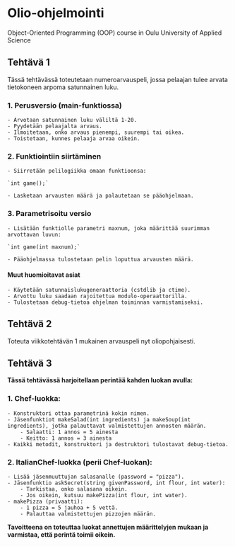 # Olio-ohjelmointi
Object-Oriented Programming (OOP) course in Oulu University of Applied Science

## Tehtävä 1

Tässä tehtävässä toteutetaan numeroarvauspeli, jossa pelaajan tulee arvata tietokoneen arpoma satunnainen luku.

### 1. Perusversio (main-funktiossa)
    - Arvotaan satunnainen luku väliltä 1-20.
    - Pyydetään pelaajalta arvaus.
    - Ilmoitetaan, onko arvaus pienempi, suurempi tai oikea.
    - Toistetaan, kunnes pelaaja arvaa oikein.

### 2. Funktiointiin siirtäminen
    - Siirretään pelilogiikka omaan funktioonsa:

    `int game();`

    - Lasketaan arvausten määrä ja palautetaan se pääohjelmaan.

### 3. Parametrisoitu versio
    - Lisätään funktiolle parametri maxnum, joka määrittää suurimman arvottavan luvun:

    `int game(int maxnum);`
    
    - Pääohjelmassa tulostetaan pelin loputtua arvausten määrä.

#### Muut huomioitavat asiat
    - Käytetään satunnaislukugeneraattoria (cstdlib ja ctime).
    - Arvottu luku saadaan rajoitettua modulo-operaattorilla.
    - Tulostetaan debug-tietoa ohjelman toiminnan varmistamiseksi.

## Tehtävä 2
Toteuta viikkotehtävän 1 mukainen arvauspeli nyt oliopohjaisesti. 

## Tehtävä 3

**Tässä tehtävässä harjoitellaan perintää kahden luokan avulla:** 

### 1. Chef-luokka:
    - Konstruktori ottaa parametrinä kokin nimen.
    - Jäsenfunktiot makeSalad(int ingredients) ja makeSoup(int ingredients), jotka palauttavat valmistettujen annosten määrän.
        - Salaatti: 1 annos = 5 ainesta
        - Keitto: 1 annos = 3 ainesta
    - Kaikki metodit, konstruktori ja destruktori tulostavat debug-tietoa.

### 2. ItalianChef-luokka (perii Chef-luokan):
    - Lisää jäsenmuuttujan salasanalle (password = "pizza").
    - Jäsenfunktio askSecret(string givenPassword, int flour, int water):
        - Tarkistaa, onko salasana oikein.
        - Jos oikein, kutsuu makePizza(int flour, int water).
    - makePizza (privaatti):
        - 1 pizza = 5 jauhoa + 5 vettä.
        - Palauttaa valmistettujen pizzojen määrän.

**Tavoitteena on toteuttaa luokat annettujen määrittelyjen mukaan ja varmistaa, että perintä toimii oikein.** 
